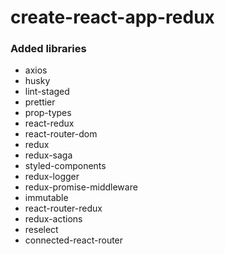# create-react-app-redux

### Added libraries
- axios
- husky
- lint-staged
- prettier
- prop-types
- react-redux
- react-router-dom
- redux
- redux-saga
- styled-components
- redux-logger
- redux-promise-middleware
- immutable
- react-router-redux
- redux-actions
- reselect
- connected-react-router